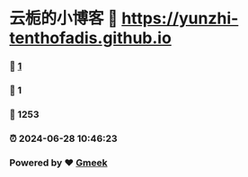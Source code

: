 # 云栀的小博客 :link: https://yunzhi-tenthofadis.github.io 
### :page_facing_up: [1](https://yunzhi-tenthofadis.github.io/tag.html) 
### :speech_balloon: 1 
### :hibiscus: 1253 
### :alarm_clock: 2024-06-28 10:46:23 
### Powered by :heart: [Gmeek](https://github.com/Meekdai/Gmeek)
